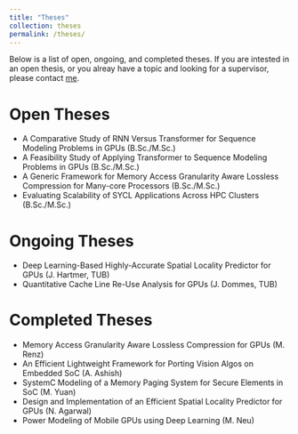 ```yaml
---
title: "Theses"
collection: theses
permalink: /theses/
---
```

Below is a list of open, ongoing, and completed theses. If you are intested in an open thesis, or you alreay have a topic and looking for a supervisor, please contact <a href="mailto:sohan.lal@tuhh.de">me</a>. 

Open Theses
===
* A Comparative Study of RNN Versus Transformer for Sequence Modeling Problems in GPUs (B.Sc./M.Sc.)
* A Feasibility Study of Applying Transformer to Sequence Modeling Problems in GPUs (B.Sc./M.Sc.)
* A Generic Framework for Memory Access Granularity Aware Lossless Compression for Many-core Processors (B.Sc./M.Sc.)
* Evaluating Scalability of SYCL Applications Across HPC Clusters (B.Sc./M.Sc.)

Ongoing Theses
===
* Deep Learning-Based Highly-Accurate Spatial Locality Predictor for GPUs (J. Hartmer, TUB)
* Quantitative Cache Line Re-Use Analysis for GPUs (J. Dommes, TUB)

Completed Theses
===
* Memory Access Granularity Aware Lossless Compression for GPUs (M. Renz)
* An Efficient Lightweight Framework for Porting Vision Algos on Embedded SoC (A. Ashish)
* SystemC Modeling of a Memory Paging System for Secure Elements in SoC (M. Yuan)
* Design and Implementation of an Efficient Spatial Locality Predictor for GPUs (N. Agarwal)
* Power Modeling of Mobile GPUs using Deep Learning (M. Neu)
